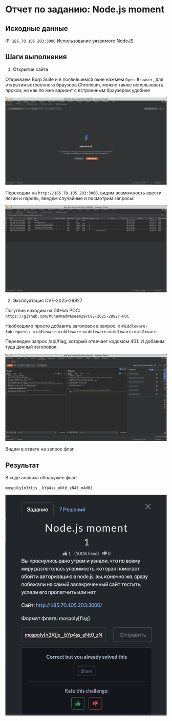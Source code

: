 # Отчет по заданию: Node.js moment

## Исходные данные
IP: `185.70.105.203:3000`
Использование уязвимого NodeJS

## Шаги выполнения
1. Открытие сайта

Открываем Burp Suite и в появившемся окне нажмем `Open Browser`, для открытия встроенного браузера Chromium, можно также использовать прокси, но как по мне вариант с встроенным браузером удобнее

![Открытие Burp Suite](images/screen13.png)

Переходим на `http://185.70.105.203:3000`, видим возможность ввести логин и пароль, введем случайные и посмотрим запросы:

![Запросы при вводе данных](images/screen54.png)

2. Эксплуатация CVE-2025-29927

Погуглив находим на GitHub POC: `https://github.com/MuhammadWaseem29/CVE-2025-29927-POC`

Необходимо просто добавить заголовок в запрос: `X-Middleware-Subrequest: middleware:middleware:middleware:middleware:middleware`

Переведем запрос /api/flag, который отвечает кодомом 401. И добавим туда данный заголовок:

![Запрос в Repeater](images/screen55.png)

Видим в ответе на запрос флаг

## Результат

В ходе анализа обнаружен флаг:

`mospoly{n3Xtjs__bYp4ss_eNt0_zN4t_nAd0}`

![Результат](images/screen56.png)